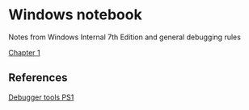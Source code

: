 # Windows notebook

Notes from Windows Internal 7th Edition and general debugging rules

[Chapter 1](./1.md)

## References 

[Debugger tools PS1](https://gist.github.com/knabben/2482cb672aeb3fbfe32d14fe3cbd70a0)

